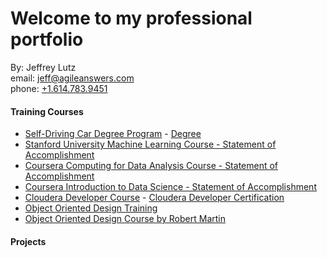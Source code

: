 # Welcome to my professional portfolio
By:  Jeffrey Lutz  
  email: [jeff@agileanswers.com](mailto:jeff.lutz@agileanswers.com)  
  phone: [+1.614.783.9451](tel:1-614-783-9451)

#### Training Courses
  - [Self-Driving Car Degree Program](CarND-README.md) - [Degree]()
  - [Stanford University Machine Learning Course - Statement of Accomplishment](docs/Coursera_Machine_Learning_2017.pdf)
  - [Coursera Computing for Data Analysis Course - Statement of Accomplishment](docs/Coursera_Computing_for_Data_Analysis_2017.pdf)
  - [Coursera Introduction to Data Science - Statement of Accomplishment](docs/Coursera_Intro_Data_Science_2017.pdf)
  - [Cloudera Developer Course](https://university.cloudera.com/instructor-led-training/developer) - [Cloudera Developer Certification](docs/2-jeffrey_lutz_hadoop_certification.pdf)
  - [Object Oriented Design Training]()
  - [Object Oriented Design Course by Robert Martin](OO_DESIGN_README.md)

#### Projects
